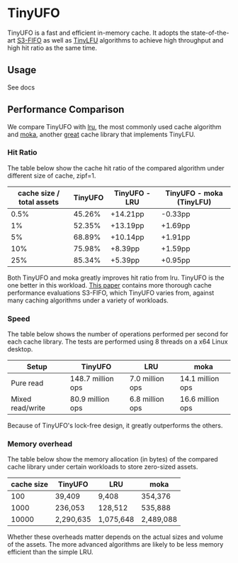 # TinyUFO

TinyUFO is a fast and efficient in-memory cache. It adopts the state-of-the-art [S3-FIFO](https://s3fifo.com/) as well as [TinyLFU](https://arxiv.org/abs/1512.00727) algorithms to achieve high throughput and high hit ratio as the same time.

## Usage

See docs

## Performance Comparison
We compare TinyUFO with [lru](https://crates.io/crates/lru), the most commonly used cache algorithm and [moka](https://crates.io/crates/moka), another [great](https://github.com/rust-lang/crates.io/pull/3999) cache library that implements TinyLFU.

### Hit Ratio

The table below show the cache hit ratio of the compared algorithm under different size of cache, zipf=1.

|cache size / total assets | TinyUFO | TinyUFO - LRU | TinyUFO - moka (TinyLFU) |
| -------- | ------- | ------- | ------ |
| 0.5% | 45.26% | +14.21pp | -0.33pp
| 1% | 52.35% | +13.19pp | +1.69pp
| 5% | 68.89% | +10.14pp | +1.91pp
| 10% | 75.98% | +8.39pp | +1.59pp
| 25% | 85.34% | +5.39pp | +0.95pp

Both TinyUFO and moka greatly improves hit ratio from lru. TinyUFO is the one better in this workload.
[This paper](https://dl.acm.org/doi/pdf/10.1145/3600006.3613147) contains more thorough cache performance
evaluations S3-FIFO, which TinyUFO varies from, against many caching algorithms under a variety of workloads.

### Speed

The table below shows the number of operations performed per second for each cache library. The tests are performed using 8 threads on a x64 Linux desktop.

| Setup | TinyUFO | LRU | moka |
| -------- | ------- | ------- | ------ |
| Pure read | 148.7 million ops | 7.0 million ops | 14.1 million ops
| Mixed read/write | 80.9 million ops | 6.8 million ops | 16.6 million ops

Because of TinyUFO's lock-free design, it greatly outperforms the others.

### Memory overhead

The table below show the memory allocation (in bytes) of the compared cache library under certain workloads to store zero-sized assets.

| cache size | TinyUFO | LRU | moka |
| -------- | ------- | ------- | ------ |
| 100 | 39,409 | 9,408 | 354,376
| 1000 | 236,053 | 128,512 | 535,888
| 10000 | 2,290,635 | 1,075,648 | 2,489,088

Whether these overheads matter depends on the actual sizes and volume of the assets. The more advanced algorithms are likely to be less memory efficient than the simple LRU.
